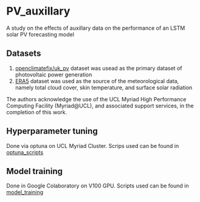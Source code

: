 # PV_auxillary
A study on the effects of auxillary data on the performance of an LSTM solar PV forecasting model

## Datasets
1. [openclimatefix/uk_pv](https://huggingface.co/datasets/openclimatefix/uk_pv) dataset was usead as the primary dataset of photovoltaic power generation
2. [ERA5](https://cds.climate.copernicus.eu/cdsapp#!/dataset/reanalysis-era5-single-levels?tab=overview) dataset was used as the source of the meteorological data, namely total cloud cover, skin temperature, and surface solar radiation

The authors acknowledge the use of the UCL Myriad High Performance Computing Facility (Myriad@UCL), and associated support services, in the completion of this work.

## Hyperparameter tuning
Done via optuna on UCL Myriad Cluster. Scrips used can be found in [optuna_scripts](https://github.com/AUdaltsova/PV_auxillary/tree/main/optuna_scrips)

## Model training
Done in Google Colaboratory on V100 GPU. Scripts used can be found in [model_training](https://github.com/AUdaltsova/PV_auxillary/tree/main/model_training)
